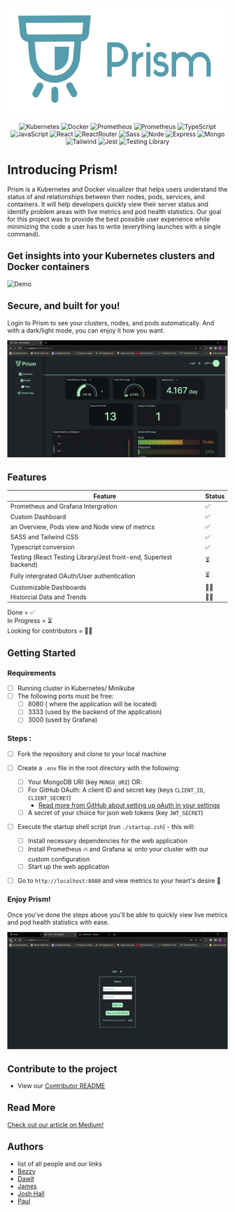 <div align='center'> <img width="500px" height="250px" src='./Prism logo 1.png'/>

![Kubernetes](https://img.shields.io/badge/Kubernetes-326ce5?style=for-the-badge&logo=kubernetes&logoColor=white)
![Docker](https://img.shields.io/badge/Docker-0db7ed?style=for-the-badge&logo=docker&logoColor=white)
![Prometheus](https://img.shields.io/badge/Prometheus-E7532D?style=for-the-badge&logo=prometheus&logoColor=white)
![Prometheus](https://img.shields.io/badge/Grafana-F69920?style=for-the-badge&logo=grafana&logoColor=white)
![TypeScript](https://img.shields.io/badge/TypeScript-007ACC?style=for-the-badge&logo=typescript&logoColor=white)
![JavaScript](https://img.shields.io/badge/javascript-%23323330.svg?style=for-the-badge&logo=javascript&logoColor=%23F7DF1E)
![React](https://img.shields.io/badge/react-%2320232a.svg?style=for-the-badge&logo=react&logoColor=%2361DAFB)
![ReactRouter](https://img.shields.io/badge/React_Router-CA4245?style=for-the-badge&logo=react-router&logoColor=white)
![Sass](https://img.shields.io/badge/Sass-CC6699?style=for-the-badge&logo=sass&logoColor=white)
![Node](https://img.shields.io/badge/-node-339933?style=for-the-badge&logo=node.js&logoColor=white)
![Express](https://img.shields.io/badge/express-%23404d59.svg?style=for-the-badge&logo=express&logoColor=%2361DAFB)
![Mongo](https://img.shields.io/badge/MongoDB-4EA94B?style=for-the-badge&logo=mongodb&logoColor=white)
![Tailwind](https://img.shields.io/badge/Tailwind_CSS-38B2AC?style=for-the-badge&logo=tailwind-css&logoColor=white)
![Jest](https://img.shields.io/badge/Jest-323330?style=for-the-badge&logo=Jest&logoColor=white)
![Testing Library](https://img.shields.io/badge/testing%20library-323330?style=for-the-badge&logo=testing-library&logoColor=red)

</div>

# Introducing Prism!

Prism is a Kubernetes and Docker visualizer that helps users understand the status of and relationships between their nodes, pods, services, and containers. It will help developers quickly view their server status and identify problem areas with live metrics and pod health statistics.
Our goal for this project was to provide the best possible user experience while minimizing the code a user has to write (everything launches with a single command).

## Get insights into your Kubernetes clusters and Docker containers

<img alt="Demo" src="./readme-gifs/demo_views.gif">

## Secure, and built for you!

Login to Prism to see your clusters, nodes, and pods automatically. And with a dark/light mode, you can enjoy it how you want.

<img alt="Demo" src="./readme-gifs/demo_darkmode.gif">

## Features

| Feature                                                           | Status |
| ----------------------------------------------------------------- | ------ |
| Prometheus and Grafana Intergration                               | ✅     |
| Custom Dashboard                                                  | ✅     |
| an Overview, Pods view and Node view of metrics                   | ✅     |
| SASS and Tailwind CSS                                             | ✅     |
| Typescript conversion                                             | ✅     |
| Testing (React Testing Library/Jest front-end, Supertest backend) | ⏳     |
| Fully intergrated OAuth/User authentication                       | ⏳     |
| Customizable Dashboards                                           | 🙏🏻     |
| Historcial Data and Trends                                        | 🙏🏻     |

Done = ✅
<br>
In Progress = ⏳
<br>
Looking for contributors = 🙏🏻

## Getting Started

### Requirements

- [ ] Running cluster in Kubernetes/ Minikube
- [ ] The following ports must be free:
  - [ ] 8080 ( where the application will be located)
  - [ ] 3333 (used by the backend of the application)
  - [ ] 3000 (used by Grafana)

### Steps :

- [ ] Fork the repository and clone to your local machine
- [ ] Create a `.env` file in the root directory with the following:
  - [ ] Your MongoDB URI (key `MONGO_URI`) OR:
  - [ ] For GitHub OAuth: A client ID and secret key (keys `CLIENT_ID`, `CLIENT_SECRET`)
    - [Read more from GitHub about setting up oAuth in your settings](https://docs.github.com/en/apps/oauth-apps/building-oauth-apps/creating-an-oauth-app)
  - [ ] A secret of your choice for json web tokens (key `JWT_SECRET`)
- [ ] Execute the startup shell script (run `./startup.zsh`) - this will:

  - [ ] Install necessary dependencies for the web application
  - [ ] Install Prometheus 🔥 and Grafana 📊 onto your cluster with our custom configuration
  - [ ] Start up the web application

- [ ] Go to `http://localhost:8080` and view metrics to your heart's desire 🤩

### Enjoy Prism!

Once you've done the steps above you'll be able to quickly view live metrics and pod health statistics with ease.

<img alt="Demo" src="./readme-gifs/demo_login.gif">

## Contribute to the project

- View our [Contributor README](/DEV_README.md)

## Read More

[Check out our article on Medium!](https://medium.com)

## Authors

- list of all people and our links
- [Bezzy](https://github.com/joshuarhall)
- [Dawit](https://github.com/joshuarhall)
- [James](https://github.com/joshuarhall)
- [Josh Hall](https://github.com/joshuarhall)
- [Paul](https://github.com/joshuarhall)
